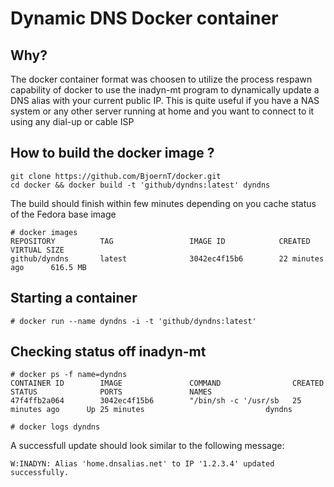 # Dynamic DNS Docker container

## Why?

The docker container format was choosen to utilize the process respawn capability of docker to 
use the inadyn-mt program to dynamically update a DNS alias with your current public IP.
This is quite useful if you have a NAS system or any other server running at home and you want to connect
to it using any dial-up or cable ISP

## How to build the docker image ?

```
git clone https://github.com/BjoernT/docker.git
cd docker && docker build -t 'github/dyndns:latest' dyndns
```

The build should finish within few minutes depending on you cache status of the Fedora base image

```
# docker images
REPOSITORY          TAG                 IMAGE ID            CREATED             VIRTUAL SIZE
github/dyndns       latest              3042ec4f15b6        22 minutes ago      616.5 MB
```

## Starting a container

```
# docker run --name dyndns -i -t 'github/dyndns:latest'
```

## Checking status off inadyn-mt

```
# docker ps -f name=dyndns
CONTAINER ID        IMAGE               COMMAND                CREATED             STATUS              PORTS               NAMES
47f4ffb2a064        3042ec4f15b6        "/bin/sh -c '/usr/sb   25 minutes ago      Up 25 minutes                           dyndns
```

```
# docker logs dyndns
```

A successfull update should look similar to the following message:

```
W:INADYN: Alias 'home.dnsalias.net' to IP '1.2.3.4' updated successfully.
```

